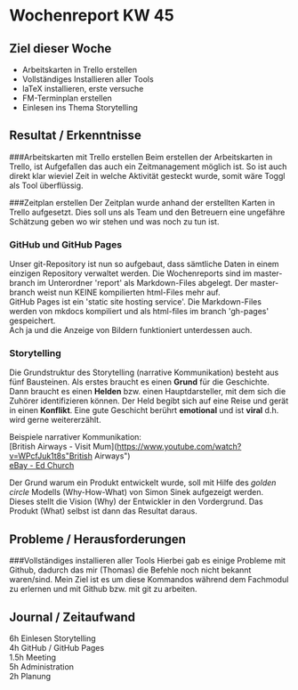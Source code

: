 # Wochenreport KW 45

## Ziel dieser Woche
* Arbeitskarten in Trello erstellen
* Vollständiges Installieren aller Tools
* laTeX installieren, erste versuche
* FM-Terminplan erstellen
* Einlesen ins Thema Storytelling

## Resultat / Erkenntnisse

###Arbeitskarten mit Trello erstellen
Beim erstellen der Arbeitskarten in Trello, ist Aufgefallen das auch ein Zeitmanagement möglich ist. So ist auch direkt klar wieviel Zeit in welche Aktivität gesteckt wurde, somit wäre Toggl als Tool überflüssig.

###Zeitplan erstellen
Der Zeitplan wurde anhand der erstellten Karten in Trello aufgesetzt. Dies soll uns als Team und den Betreuern eine ungefähre Schätzung geben wo wir stehen und was noch zu tun ist.

### GitHub und GitHub Pages
Unser git-Repository ist nun so aufgebaut, dass sämtliche Daten in einem einzigen Repository verwaltet werden. Die Wochenreports sind im master-branch im Unterordner 'report' als Markdown-Files abgelegt. Der master-branch weist nun KEINE kompilierten html-Files mehr auf.  
GitHub Pages ist ein 'static site hosting service'. Die Markdown-Files werden von mkdocs kompiliert und als html-files im branch 'gh-pages' gespeichert.  
Ach ja und die Anzeige von Bildern funktioniert unterdessen auch.

### Storytelling
Die Grundstruktur des Storytelling (narrative Kommunikation) besteht aus fünf Bausteinen. Als erstes braucht es einen **Grund** für die Geschichte. Dann braucht es einen **Helden** bzw. einen Hauptdarsteller, mit dem sich die Zuhörer identifizieren können. Der Held begibt sich auf eine Reise und gerät in einen **Konflikt**. Eine gute Geschicht berührt **emotional** und ist **viral** d.h. wird gerne weitererzählt.

Beispiele narrativer Kommunikation:  
[British Airways - Visit Mum](https://www.youtube.com/watch?v=WPcfJuk1t8s"British Airways")  
[eBay - Ed Church](https://www.youtube.com/watch?v=4M8c46pZH1c"eBay")

Der Grund warum ein Produkt entwickelt wurde, soll mit Hilfe des *golden circle* Modells (Why-How-What) von Simon Sinek aufgezeigt werden. Dieses stellt die Vision (Why) der Entwickler in den Vordergrund. Das Produkt (What) selbst ist dann das Resultat daraus.


## Probleme / Herausforderungen
###Vollständiges installieren aller Tools
Hierbei gab es einige Probleme mit Github, dadurch das mir (Thomas) die Befehle noch nicht bekannt waren/sind. Mein Ziel ist es um diese Kommandos während dem Fachmodul zu erlernen und mit Github bzw. mit git zu arbeiten.


## Journal / Zeitaufwand
6h Einlesen Storytelling  
4h GitHub / GitHub Pages  
1.5h Meeting  
5h Administration  
2h Planung  
